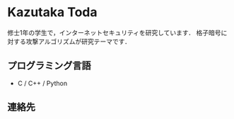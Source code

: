 # Kazutaka Toda

修士1年の学生で，インターネットセキュリティを研究しています．
格子暗号に対する攻撃アルゴリズムが研究テーマです．

## プログラミング言語
- C / C++ / Python

## 連絡先
<!--[Email](test@test.com)-->
